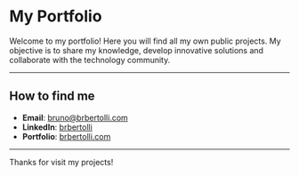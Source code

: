 # My Portfolio


Welcome to my portfolio! Here you will find all my own public projects. My objective is to share my knowledge, develop innovative solutions and collaborate with the technology community.

---

## How to find me

- **Email**: [bruno@brbertolli.com](mailto:bruno@brbertolli.com)
- **LinkedIn**: [brbertolli](https://www.linkedin.com/in/brbertolli/)
- **Portfolio**: [brbertolli.com](https://brbertolli.com)

---

Thanks for visit my projects!
